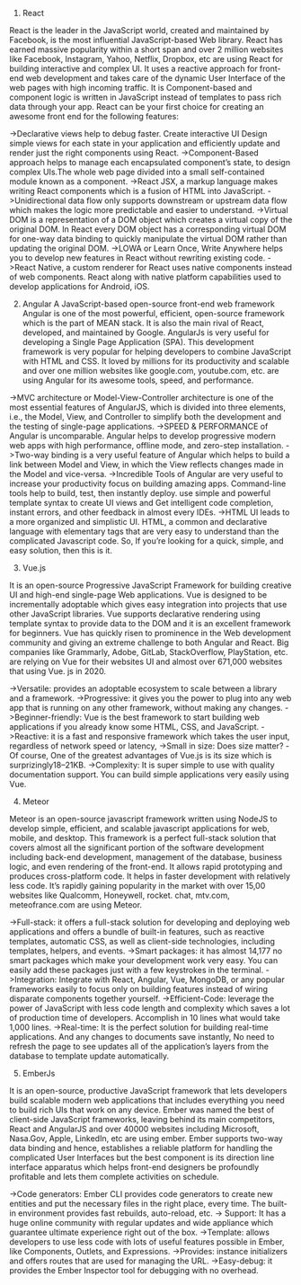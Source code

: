 1. React

React is the leader in the JavaScript world, created and maintained by Facebook, is the most influential JavaScript-based Web library. React has earned massive popularity within a short span and over 2 million websites like Facebook, Instagram, Yahoo, Netflix, Dropbox, etc are using React for building interactive and complex UI. It uses a reactive approach for front-end web development and takes care of the dynamic User Interface of the web pages with high incoming traffic. It is Component-based and component logic is written in JavaScript instead of templates to pass rich data through your app. React can be your first choice for creating an awesome front end for the following features:

->Declarative views help to debug faster. Create interactive UI Design simple views for each state in your application and efficiently update and render just the right components using React.
->Component-Based approach helps to manage each encapsulated component’s state, to design complex UIs.The whole web page divided into a small self-contained module known as a component.
->React JSX, a markup language makes writing React components which is a fusion of HTML into JavaScript.
->Unidirectional data flow only supports downstream or upstream data flow which makes the logic more predictable and easier to understand.
->Virtual DOM is a representation of a DOM object which creates a virtual copy of the original DOM. In React every DOM object has a corresponding virtual DOM for one-way data binding to quickly manipulate the virtual DOM rather than updating the original DOM.
->LOWA or Learn Once, Write Anywhere helps you to develop new features in React without rewriting existing code.
->React Native, a custom renderer for React uses native components instead of web components. React along with native platform capabilities used to develop applications for Android, iOS.


2.  Angular
 A JavaScript-based open-source front-end web framework Angular is one of the most powerful, efficient, open-source framework which is the part of MEAN stack. It is also the main rival of React, developed, and maintained by Google. AngularJs is very useful for developing a Single Page Application (SPA). This development framework is very popular for helping developers to combine JavaScript with HTML and CSS. It loved by millions for its productivity and scalable and over one million websites like google.com, youtube.com, etc. are using Angular for its awesome tools, speed, and performance.

->MVC architecture or Model-View-Controller architecture is one of the most essential features of AngularJS, which is divided into three elements, i.e., the Model, View, and Controller to simplify both the development and the testing of single-page applications.
->SPEED & PERFORMANCE of Angular is uncomparable. Angular helps to develop progressive modern web apps with high performance, offline mode, and zero-step installation.
->Two-way binding is a very useful feature of Angular which helps to build a link between Model and View, in which the View reflects changes made in the Model and vice-versa.
->Incredible Tools of Angular are very useful to increase your productivity focus on building amazing apps.  Command-line tools help to build, test, then instantly deploy. use simple and powerful template syntax to create UI views and  Get intelligent code completion, instant errors, and other feedback in almost every IDEs.
->HTML UI leads to a more organized and simplistic UI. HTML, a common and declarative language with elementary tags that are very easy to understand than the complicated Javascript code. So, If you’re looking for a quick, simple, and easy solution, then this is it.

3. Vue.js

It is an open-source Progressive JavaScript Framework for building creative UI and high-end single-page Web applications.  Vue is designed to be incrementally adoptable which gives easy integration into projects that use other JavaScript libraries. Vue supports declarative rendering using template syntax to provide data to the DOM and it is an excellent framework for beginners. Vue has quickly risen to prominence in the Web development community and giving an extreme challenge to both Angular and React. Big companies like Grammarly, Adobe, GitLab, StackOverflow, PlayStation, etc. are relying on Vue for their websites UI and almost over 671,000 websites that using  Vue. js in 2020.

->Versatile: provides an adoptable ecosystem to scale between a library and a framework.
->Progressive:  it gives you the power to plug into any web app that is running on any other framework, without making any changes.
->Beginner-friendly:  Vue is the best framework to start building web applications if you already know some HTML, CSS, and JavaScript.
->Reactive:  it is a fast and responsive framework which takes the user input, regardless of network speed or latency,
->Small in size: Does size matter? -Of course, One of the greatest advantages of Vue.js is its size which is surprizingly18–21KB.
->Complexity: It is super simple to use with quality documentation support. You can build simple applications very easily using Vue.


4. Meteor

Meteor is an open-source javascript framework written using NodeJS to develop simple, efficient, and scalable javascript applications for web, mobile, and desktop. This framework is a perfect full-stack solution that covers almost all the significant portion of the software development including back-end development, management of the database, business logic, and even rendering of the front-end. It allows rapid prototyping and produces cross-platform code. It helps in faster development with relatively less code. It’s rapidly gaining popularity in the market with over 15,00 websites like Qualcomm, Honeywell, rocket. chat, mtv.com, meteofrance.com are using Meteor.

->Full-stack: it offers a full-stack solution for developing and deploying web applications and offers a bundle of built-in features, such as reactive templates, automatic CSS, as well as client-side technologies, including templates, helpers, and events.
->Smart packages: it has almost 14,177 no smart packages which make your development work very easy. You can easily add these packages just with a few keystrokes in the terminal.
->Integration: Integrate with React, Angular, Vue, MongoDB, or any popular frameworks easily to focus only on building features instead of wiring disparate components together yourself.
->Efficient-Code: leverage the power of JavaScript with less code length and complexity which saves a lot of production time of developers. Accomplish in 10 lines what would take 1,000 lines.
->Real-time: It is the perfect solution for building real-time applications. And any changes to documents save instantly, No need to refresh the page to see updates all of the application’s layers from the database to template update automatically.


5. EmberJs

It is an open-source, productive JavaScript framework that lets developers build scalable modern web applications that includes everything you need to build rich UIs that work on any device. Ember was named the best of client-side JavaScript frameworks, leaving behind its main competitors, React and AngularJS and over 40000 websites including Microsoft, Nasa.Gov, Apple, LinkedIn, etc are using ember. Ember supports two-way data binding and hence, establishes a reliable platform for handling the complicated User Interfaces but the best component is its direction line interface apparatus which helps front-end designers be profoundly profitable and lets them complete activities on schedule. 

->Code generators: Ember CLI provides code generators to create new entities and put the necessary files in the right place, every time. The built-in environment provides fast rebuilds, auto-reload, etc.
-> Support: It has a huge online community with regular updates and wide appliance which guarantee ultimate experience right out of the box.
->Template: allows developers to use less code with lots of useful features possible in Ember, like Components, Outlets, and Expressions.
->Provides: instance initializers and offers routes that are used for managing the URL.
->Easy-debug: it provides the Ember Inspector tool for debugging with no overhead.
